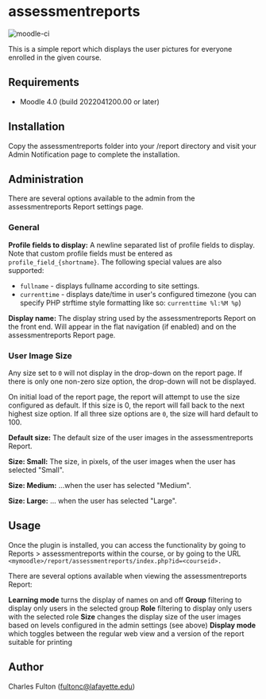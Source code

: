 # assessmentreports

![moodle-ci](https://github.com/LafColITS/moodle-report_assessmentreports/workflows/moodle-ci/badge.svg)

This is a simple report which displays the user pictures for everyone enrolled in the given course.

## Requirements
- Moodle 4.0 (build 2022041200.00 or later)

## Installation
Copy the assessmentreports folder into your /report directory and visit your Admin Notification page to complete the installation.

## Administration
There are several options available to the admin from the assessmentreports Report settings page.

### General

**Profile fields to display:** A newline separated list of profile fields to display. Note that custom profile fields must be entered as `profile_field_{shortname}`. The following special values are also supported:

* `fullname` - displays fullname according to site settings.
* `currenttime` - displays date/time in user's configured timezone (you can specify PHP strftime style formatting like so: `currenttime %l:%M %p`)

**Display name:** The display string used by the assessmentreports Report on the front end. Will appear in the flat navigation (if enabled) and on the assessmentreports Report page.

### User Image Size

Any size set to `0` will not display in the drop-down on the report page. If there is only one non-zero size option, the drop-down will not be displayed.

On initial load of the report page, the report will attempt to use the size configured as default. If this size is 0, the report will fall back to the next highest size option. If all three size options are `0`, the size will hard default to 100.

**Default size:** The default size of the user images in the assessmentreports Report.

**Size: Small:** The size, in pixels, of the user images when the user has selected "Small".

**Size: Medium:** ...when the user has selected "Medium".

**Size: Large:** ... when the user has selected "Large".

## Usage
Once the plugin is installed, you can access the functionality by going to
Reports > assessmentreports within the course, or by going to the URL `<mymoodle>/report/assessmentreports/index.php?id=<courseid>.`

There are several options available when viewing the assessmentreports Report:

**Learning mode** turns the display of names on and off
**Group** filtering to display only users in the selected group
**Role** filtering to display only users with the selected role
**Size** changes the display size of the user images based on levels configured in the admin settings (see above)
**Display mode** which toggles between the regular web view and a version of the report suitable for printing

## Author
Charles Fulton (fultonc@lafayette.edu)
